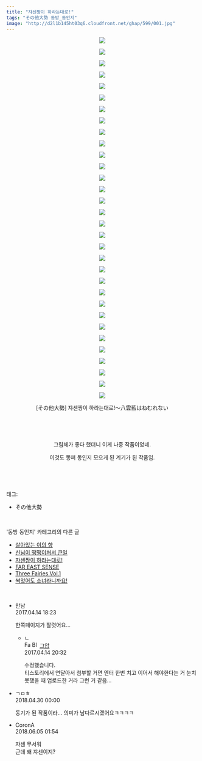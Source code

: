 ```yaml
---
title: "쟈센짱이 하라는대로!"
tags: "その他大勢 동방_동인지"
image: "http://d2l1b145ht03q6.cloudfront.net/ghap/599/001.jpg"
---
```

<div class="article">
<p style="text-align: center; clear: none; float: none;"><img src="{{ site.imgserver1 }}/ghap/599/001.jpg"/></p>
<p style="text-align: center; clear: none; float: none;"><img src="{{ site.imgserver1 }}/ghap/599/002.jpg"/></p>
<p style="text-align: center; clear: none; float: none;"><img src="{{ site.imgserver1 }}/ghap/599/003.jpg"/></p>
<p style="text-align: center; clear: none; float: none;"><img src="{{ site.imgserver1 }}/ghap/599/004.jpg"/></p>
<p style="text-align: center; clear: none; float: none;"><img src="{{ site.imgserver1 }}/ghap/599/005.jpg"/></p>
<p style="text-align: center; clear: none; float: none;"><img src="{{ site.imgserver1 }}/ghap/599/006.jpg"/></p>
<p style="text-align: center; clear: none; float: none;"><img src="{{ site.imgserver1 }}/ghap/599/007.jpg"/></p>
<p style="text-align: center; clear: none; float: none;"><img src="{{ site.imgserver1 }}/ghap/599/008.jpg"/></p>
<p style="text-align: center; clear: none; float: none;"><img src="{{ site.imgserver1 }}/ghap/599/009.jpg"/></p>
<p style="text-align: center; clear: none; float: none;"><img src="{{ site.imgserver1 }}/ghap/599/010.jpg"/></p>
<p style="text-align: center; clear: none; float: none;"><img src="{{ site.imgserver1 }}/ghap/599/011.jpg"/></p>
<p style="text-align: center; clear: none; float: none;"><img src="{{ site.imgserver1 }}/ghap/599/012.jpg"/></p>
<p style="text-align: center; clear: none; float: none;"><img src="{{ site.imgserver1 }}/ghap/599/013.jpg"/></p>
<p style="text-align: center; clear: none; float: none;"><img src="{{ site.imgserver1 }}/ghap/599/014.jpg"/></p>
<p style="text-align: center; clear: none; float: none;"><img src="{{ site.imgserver1 }}/ghap/599/015.jpg"/></p>
<p style="text-align: center; clear: none; float: none;"><img src="{{ site.imgserver1 }}/ghap/599/016.jpg"/></p>
<p style="text-align: center; clear: none; float: none;"><img src="{{ site.imgserver1 }}/ghap/599/017.jpg"/></p>
<p style="text-align: center; clear: none; float: none;"><img src="{{ site.imgserver1 }}/ghap/599/018.jpg"/></p>
<p style="text-align: center; clear: none; float: none;"><img src="{{ site.imgserver1 }}/ghap/599/019.jpg"/></p>
<p style="text-align: center; clear: none; float: none;"><img src="{{ site.imgserver1 }}/ghap/599/020.jpg"/></p>
<p style="text-align: center; clear: none; float: none;"><img src="{{ site.imgserver1 }}/ghap/599/021.jpg"/></p>
<p style="text-align: center; clear: none; float: none;"><img src="{{ site.imgserver1 }}/ghap/599/022.jpg"/></p>
<p style="text-align: center; clear: none; float: none;"><img src="{{ site.imgserver1 }}/ghap/599/023.jpg"/></p>
<p style="text-align: center; clear: none; float: none;"><img src="{{ site.imgserver1 }}/ghap/599/024.jpg"/></p>
<p style="text-align: center; clear: none; float: none;"><img src="{{ site.imgserver1 }}/ghap/599/025.jpg"/></p>
<p style="text-align: center; clear: none; float: none;"><img src="{{ site.imgserver1 }}/ghap/599/026.jpg"/></p>
<p style="text-align: center; clear: none; float: none;"><img src="{{ site.imgserver1 }}/ghap/599/027.jpg"/></p>
<p style="text-align: center; clear: none; float: none;"><img src="{{ site.imgserver1 }}/ghap/599/028.jpg"/></p>
<p style="text-align: center; clear: none; float: none;"><img src="{{ site.imgserver1 }}/ghap/599/029.jpg"/></p>
<p style="text-align: center; clear: none; float: none;"><img src="{{ site.imgserver1 }}/ghap/599/030.jpg"/></p>
<p style="text-align: center; clear: none; float: none;"><img src="{{ site.imgserver1 }}/ghap/599/031.jpg"/></p>
<p style="text-align: center; clear: none; float: none;"><img src="{{ site.imgserver1 }}/ghap/599/032.jpg"/></p>
<p style="text-align: center; clear: none; float: none;">[その他大勢] 쟈센짱이 하라는대로!～八雲藍はねむれない</p>
<p style="text-align: center; clear: none; float: none;"><br/></p>
<p style="text-align: center; clear: none; float: none;"><br/></p>
<p style="text-align: center; clear: none; float: none;">그림체가 좋다 했더니 이게 나중 작품이었네.</p>
<p style="text-align: center; clear: none; float: none;">이것도 똥퍼 동인지 모으게 된 계기가 된 작품임.</p>
<p><br/></p>
</div><br/>
<div class="tagTrail">
<p>태그: </p>
<ul>
<li>その他大勢</li>
</ul>
</div><br/>
<div class="another">
<p>'동방 동인지' 카테고리의 다른 글</p>
<ul>
<li><a href="/ghap_601">살아있는 이의 향</a></li>
<li><a href="/ghap_600">신님이 땡땡이쳐서 큰일</a></li>
<li><a href="/ghap_599">쟈센짱이 하라는대로!</a></li>
<li><a href="/ghap_598">FAR EAST SENSE</a></li>
<li><a href="/ghap_597">Three Fairies Vol.1</a></li>
<li><a href="/ghap_596">썩었어도 소녀라니까요!</a></li>
</ul>
</div><br/>
<div class="cb_module cb_fluid">
<div class="cb_wrt cb_profile">
<div class="comment">
<ul>
<li class="cb_thumb_off" id="comment14965186">
<div class="cb_comment_area">
<div class="cb_info_area">
<div class="cb_section">
<span class="cb_nick_name">만남</span>
</div>
<div class="cb_section">
<span class="cb_date">2017.04.14 18:23 </span>
</div>
</div>
<div class="cb_dsc_comment">
<p class="cb_dsc">
											한쪽페이지가 잘렷어요...
										</p>
</div>
<ul>
<li class="cb_thumb_off" id="comment14965255">
<span class="cb_bu_subnode">ㄴ</span>
<div class="cb_comment_area">
<div class="cb_info_area">
<div class="cb_section">
<span class="cb_nick_name"><img alt="Favicon of https://ghaptouhou.tistory.com" height="16" onerror="this.onerror=null;this.parentNode.removeChild(this)" src="https://ghaptouhou.tistory.com/favicon.ico" width="16"/> <img alt="BlogIcon" height="16" onerror="this.parentNode.removeChild(this)" src="https://ghaptouhou.tistory.com/index.gif" width="16"/> <a href="https://ghaptouhou.tistory.com" onclick="return openLinkInNewWindow(this)"> 그압</a><span class="tistoryProfileLayerTrigger" onclick='TistoryProfile.show(event, this, {"title":"\uc800\uae30 \uc774\uac70 \ub098\uc911\uc5d0 \uc218\uc815 \uac00\ub2a5\ud558\ub098\uc694","url":"https:\/\/ghap.tistory.com","nickname":"\uadf8\uc555","items":[]}); return false;'></span></span>
</div>
<div class="cb_section">
<span class="cb_date">2017.04.14 20:32 </span>
</div>
</div>
<div class="cb_dsc_comment">
<p class="cb_dsc">
																수정했습니다. <br/>
티스토리에서 연달아서 첨부할 거면 엔터 한번 치고 이어서 해야한다는 거 눈치 못챘을 때 업로드한 거라 그런 거 같음...
															</p>
</div>
</div>
</li>
</ul>
</div></li>
<li class="cb_thumb_off" id="comment15247117">
<div class="cb_comment_area">
<div class="cb_info_area">
<div class="cb_section">
<span class="cb_nick_name">ㄱㅁㅎ</span>
</div>
<div class="cb_section">
<span class="cb_date">2018.04.30 00:00 </span>
</div>
</div>
<div class="cb_dsc_comment">
<p class="cb_dsc">
											동기가 된 작품이라... 의미가 남다르시겠어요ㅋㅋㅋㅋ
										</p>
</div>
</div></li>
<li class="cb_thumb_off" id="comment15266468">
<div class="cb_comment_area">
<div class="cb_info_area">
<div class="cb_section">
<span class="cb_nick_name">CoronA</span>
</div>
<div class="cb_section">
<span class="cb_date">2018.06.05 01:54 </span>
</div>
</div>
<div class="cb_dsc_comment">
<p class="cb_dsc">
											쟈센 무서워<br/>
근데 왜 쟈센이지?
										</p>
</div>
</div></li>
</ul>
</div>
</div><!-- commentList close -->
</div><br/>

